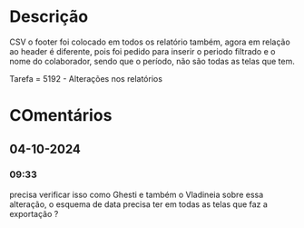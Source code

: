 # Descrição 
CSV o footer foi colocado em todos os relatório também, agora em relação ao header é diferente, pois foi pedido para inserir o periodo filtrado e o nome do colaborador, sendo que o período, não são todas as telas que tem. 

Tarefa = 5192 - Alterações nos relatórios

# COmentários
## 04-10-2024
### 09:33
precisa verificar isso como Ghesti e também o Vladineia sobre essa alteração, o esquema de data precisa ter em todas as telas que faz a exportação ?
